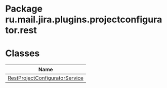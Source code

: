 Package ru.mail.jira.plugins.projectconfigurator.rest
=====================================================
Classes
=======
| Name                                                                |
| ------------------------------------------------------------------- |
| [RestProjectConfiguratorService](RestProjectConfiguratorService.md) |

